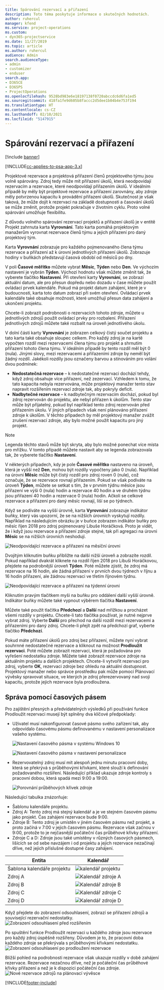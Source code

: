 ```yaml
---
title: Spárování rezervací a přiřazení
description: Toto téma poskytuje informace o skutečných hodnotách.
author: ruhercul
manager: kfend
ms.service: project-operations
ms.custom:
- dyn365-projectservice
ms.date: 11/27/2019
ms.topic: article
ms.author: ruhercul
audience: Admin
search.audienceType:
- admin
- customizer
- enduser
search.app:
- D365CE
- D365PS
- ProjectOperations
ms.openlocfilehash: 9528bd983e6e18197138f0720abccdc6d6fa1ed5
ms.sourcegitcommit: 418fa1fe9d605b8faccc2d5dee1b04b4e753f194
ms.translationtype: HT
ms.contentlocale: cs-CZ
ms.lasthandoff: 02/10/2021
ms.locfileid: "5147915"
---
```

# <a name="reconcile-bookings-and-assignments"></a>Spárování rezervací a přiřazení

[!include [banner](../includes/psa-now-project-operations.md)]

[!INCLUDE[cc-applies-to-psa-app-3.x](../includes/cc-applies-to-psa-app-3x.md)]

Projektové rezervace a projektová přiřazení členů projektového týmu jsou volně spárovány. Zdroj tedy může mít přiřazení úkolů, která neodpovídají rezervacím a rezervace, které neodpovídají přiřazením úkolů. V ideálním případě by měly být projektové rezervace a přiřazení zarovnány, aby zdroje měly potvrzenou kapacitu k provádění přiřazení úkolů. Skutečnost je však taková, že může dojít k rezervaci na základě dostupnosti a časování úkolů se může změnit, protože projekt pokračuje v životním cyklu. Proto volné spárování umožňuje flexibilitu.

Z důvodu volného spárování rezervací projektů a přiřazení úkolů je v entitě Projekt zahrnuta karta **Vyrovnání**. Tato karta pomáhá projektovým manažerům vyrovnat rezervace členů týmu a jejich přiřazení pro daný projektový tým.

Karta **Vyrovnání** zobrazuje pro každého pojmenovaného člena týmu rezervace a přiřazení až k úrovni jednotlivých přiřazení úkolů. Zobrazuje hodiny v buňkách představují časová období od měsíců po dny.

V poli **Časové měřítko** můžete vybrat **Měsíc**, **Týden** nebo **Den**. Ve výchozím nastavení je vybrán **Týden**. Výchozí hodnotu však můžete změnit tak, že vyberete tlačítko **Nastavení**. Při otevření karty **Vyrovnání**, se zobrazí aktuální datum, ale pro přesun dopředu nebo dozadu v čase můžete použít ovládací prvek kalendáře. Pokud má projekt datum zahájení, které je v budoucnosti, karta toto datum zobrazí při svém otevření. Ovládací prvek kalendáře také obsahuje možnosti, které umožňují přesun data zahájení a ukončení projektu.

Chcete-li zobrazit podrobnosti o rezervacích tohoto zdroje, můžete u jednotlivých zdrojů použít ovládací prvky pro rozbalení. Přiřazení jednotlivých zdrojů můžete také rozbalit na úroveň jednotlivého úkolu.

V dolní části karty **Vyrovnání** je zobrazen celkový čistý součet projektu a tato karta také obsahuje sloupec celkem. Pro každý zdroj je na kartě vypočten rozdíl mezi rezervacemi člena týmu pro projekt a shrnutím přiřazení tohoto člena týmu. V ideálním případě by tento rozdíl měl být 0 (nula). Jinými slovy, mezi rezervacemi a přiřazeními zdroje by neměl být žádný rozdíl. Jakékoli rozdíly jsou označeny barvou a stínováním pro volání dvou podmínek:

- **Nedostatečná rezervace** – k nedostatečné rezervaci dochází tehdy, když zdroj obsahuje více přiřazení, než zezervací. Vzhledem k tomu, že tato kapacita nebyla rezervována, může projektový manažer tento stav napravit rozšířením rezervací zdroje tak, aby pokryly deficit.
- **Nadbytečné rezervace** – k nadbytečným rezervacím dochází, pokud byl zdroj rezervován do projektu, ale nebyl přiřazen k úkolům. Tento stav může být přijatelný, pokud byl například tento zdroj rezervován před přiřazením úkolu. V jiných případech však není plánováno přiřazení zdroje k úkolům. V těchto případech by měl projektový manažer zvážit zrušení rezervací zdroje, aby bylo možné použít kapacitu pro jiný projekt.

> [!NOTE]
> Legenda těchto stavů může být skryta, aby bylo možné ponechat více místa pro mřížku. V tomto případě můžete nastavit aby se legenda zobrazovala tak, že vyberete tlačítko **Nastavení**.

V některých případech, kdy je pole **Časové měřítko** nastaveno na úroveň, která je vyšší než **Den**, mohou být rozdíly vypočteny jako 0 (nula). Například na úrovni **Měsíc** může být čistý rozdíl pro zdroj roven 0 (nule), což označuje, že se rezervace rovnají přiřazením. Pokud se však podíváte na úroveň **Týden**, můžete se setkat s tím, že v prvním týdnu měsíce jsou přiřazení ve výši 0 (nula) hodin a rezervace 40 hodin a ve druhém týdnu jsou přiřazení 40 hodin a rezervace 0 (nula) hodin. Ačkoli se celkové rezervace a přiřazení pro daný měsíc rovnají, liší se po týdnech.

Když se podíváte na vyšší úrovně, karta **Vyrovnání** zobrazuje indikátor buňky, který vás upozorní, že se na nižších úrovních vyskytují rozdíly. Například na následujícím obrázku je v buňce zobrazen indikátor buňky pro měsíc říjen 2018 pro zdroj pojmenovaný Libuše Horáčková. Proto je vidět, že i když jsou rezervace a přiřazení zdroje stejné, tak při agregaci na úrovni **Měsíc** se na nižších úrovních neshodují.

![Neodpovídající rezervace a přiřazení na měsíční úrovni](media/reconcile-assignments-01.JPG)

Dvojitým kliknutím buňku přibližte na další nižší úroveň a zobrazíte rozdíl. Pokud například dvakrát kliknete na rozdíl říjen 2018 pro Libuši Horáčkovou, přejdete na podrobnější úroveň **Týden**. Poté můžete zjistit, že zdroj má rezervace na 16 hodin, ale žádná přiřazení v prvních dvou týdnech v říjnu a 16 hodin přiřazení, ale žádnou rezervaci ve třetím říjnovém týdnu.

![Neodpovídající rezervace a přiřazení na týdenní úrovni](media/reconcile-assignments-02.JPG)

Kliknutím pravým tlačítkem myši na buňku pro oddálení další vyšší úrovně. Indikátor buňky můžete také vypnout výběrem tlačítka **Nastavení**. 

Můžete také použít tlačítka **Předchozí** a **Další** nad mřížkou a procházet všemi rozdíly v projektu. Chcete-li tato tlačítka používat, je nutné nejprve vybrat zdroj. Vyberte **Další** pro přechod na další rozdíl mezi rezervacemi a přiřazeními pro daný zdroj. Chcete-li přejít zpět na předchozí graf, vyberte tlačítko **Předchozí**.

Pokud máte přiřazení úkolů pro zdroj bez přiřazení, můžete nyní vybrat souhrnné nedostatečné rezervace a kliknout na možnost **Prodloužit rezervaci**. Poté můžete zobrazit rezervaci, která je požadována pro vyřešení nedostatku zdroje. Můžete také zobrazit rezervace zdroje na aktuálním projektu a dalších projektech. Chcete-li vytvořit rezervaci pro zdroj, vyberte **OK**, rezervaci zdroje bez ohledu na aktuální dostupnost. Projektový manažer nebo správce prostředku pak může pomocí Plánovací vývěsky spravovat situace, ve kterých je zdroj přerezervovaný nad svoji kapacitu, protože jejich rezervace byla prodloužena.

## <a name="managing-with-time-zones"></a>Správa pomocí časových pásem
Pro zajištění přesných a předvídatelných výsledků při používání funkce Prodloužit rezervaci musejí být splněny dva klíčové předpoklady:  

- Uživatel musí nakonfigurovat časové pásmo svého zařízení tak, aby odpovídalo časovému pásmu definovanému v nastavení personalizace vašeho systému.
 
  ![Nastavení časového pásma v systému Windows 10](media/reconcile-assignments-03.png)

  ![Nastavení časového pásma v nastavení personalizace](media/reconcile-assignments-04.png)
 
- Rezervovatelný zdroj musí mít alespoň jednu minutu pracovní doby, která se překrývá s průběhovými křivkami, které slouží k definování požadovaného rozšíření. Následující příklad ukazuje zdroje kontroly s pracovní dobou, která spadá mezi 9:00 a 19:00. 

  ![Porovnání průběhových křivek zdroje](media/reconcile-assignments-05.png)

Následující tabulka znázorňuje:

- Šablonu kalendáře projektu.
- Zdroj A: Tento zdroj má stejný kalendář a je ve stejném časovém pásmu jako projekt. Čas zahájení rezervace bude 9:00.
- Zdroje B: Tento zdroj je umístěn v jiném časovém pásmu než projekt, a proto začíná v 7:00 v jejich časovém pásmu. Rezervace však začnou v 9:00, protože to je nejčasnější počáteční čas průběhové křivky přiřazení.
- Zdroje C a D: Zdroje jsou také umístěny v různých časových pásmech, lišících se od sebe navzájem i od projektu a jejich rezervace nezačínají dříve, než jejich příslušné dostupné časy zahájení.

|Entita  |Kalendář  |
|-|-|
|Šablona kalendáře projektu   | ![kalendář projektu](media/reconcile-assignments-06.png) |
|Zdroj A  | ![Kalendář zdroje A](media/reconcile-assignments-06.png) |
|Zdroj B  |  ![Kalendář zdroje B](media/reconcile-assignments-07.png) |
|Zdroj C  |  ![Kalendář zdroje C](media/reconcile-assignments-08.png) |
|Zdroj D  | ![Kalendář zdroje D](media/reconcile-assignments-09.png)  |
 
Když přejdete do zobrazení odsouhlasení, zobrazí se přiřazení zdrojů a související rezervační nedostatky.
 ![Zobrazení odsouhlasení před rozšířením](media/reconcile-assignments-10.png)

Po spuštění funkce Prodloužit rezervaci u každého zdroje jsou rezervace pro každý zdroj úspěšně rozšířeny. Důvodem je to, že pracovní doba každého zdroje se překrývala s průběhovými křivkami nedostatku.
 ![Zobrazení odsouhlasení po prodloužení rezervace](media/reconcile-assignments-11.png) 

Bližší pohled na podrobnosti rezervace však ukazuje rozdíly v době zahájení rezervace. Rezervace nezačnou dříve, než je počáteční čas průběhové křivky přiřazení a než je k dispozici počáteční čas zdroje.
 ![Nové rezervace zdrojů na plánovací vývěsce](media/reconcile-assignments-12.png)


[!INCLUDE[footer-include](../includes/footer-banner.md)]